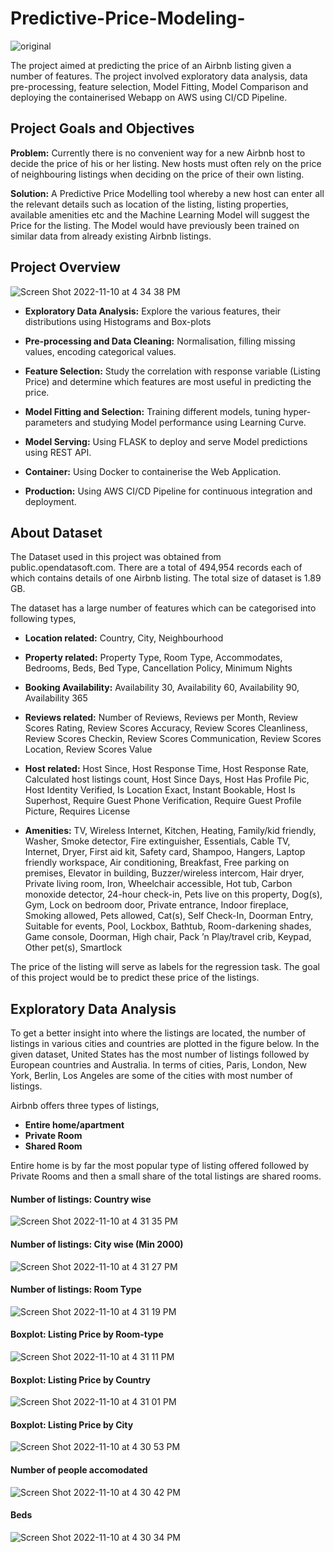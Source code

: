 # Predictive-Price-Modeling-

![original](https://user-images.githubusercontent.com/68578215/201235157-2e980b39-c5f7-4a0c-9872-2cc998e6a0dc.jpeg)

The project aimed at predicting the price of an Airbnb listing given a number of features. The project involved exploratory data analysis, data pre-processing, feature selection, Model Fitting, Model Comparison and deploying the containerised Webapp on AWS using CI/CD Pipeline.

## Project Goals and Objectives

**Problem:** Currently there is no convenient way for a new Airbnb host to decide the price of his or her listing. New hosts must often rely on the price of neighbouring listings when deciding on the price of their own listing.

**Solution:** A Predictive Price Modelling tool whereby a new host can enter all the relevant details such as location of the listing, listing properties, available amenities etc and the Machine Learning Model will suggest the Price for the listing. The Model would have previously been trained on similar data from already existing Airbnb listings.

## Project Overview


![Screen Shot 2022-11-10 at 4 34 38 PM](https://user-images.githubusercontent.com/68578215/201234869-dd14bc15-7617-4b10-ae90-edadea372144.png)


- **Exploratory Data Analysis:** Explore the various features, their distributions using Histograms and Box-plots

- **Pre-processing and Data Cleaning:** Normalisation, filling missing values, encoding categorical values.

- **Feature Selection:** Study the correlation with response variable (Listing Price) and determine which features are most useful in predicting the price.

- **Model Fitting and Selection:** Training different models, tuning hyper-parameters and studying Model performance using Learning Curve.

- **Model Serving:** Using FLASK to deploy and serve Model predictions using REST API.

- **Container:** Using Docker to containerise the Web Application.

- **Production:** Using AWS CI/CD Pipeline for continuous integration and deployment.

## About Dataset

The Dataset used in this project was obtained from public.opendatasoft.com. There are a total of 494,954 records each of which contains details of one Airbnb listing. The total size of dataset is 1.89 GB.

The dataset has a large number of features which can be categorised into following types,

- **Location related:** Country, City, Neighbourhood

- **Property related:** Property Type, Room Type, Accommodates, Bedrooms, Beds, Bed Type, Cancellation Policy, Minimum Nights
 
- **Booking Availability:** Availability 30, Availability 60, Availability 90, Availability 365

- **Reviews related:** Number of Reviews, Reviews per Month, Review Scores Rating, Review Scores Accuracy, Review Scores Cleanliness, Review Scores Checkin, Review Scores Communication, Review Scores Location, Review Scores Value

- **Host related:** Host Since, Host Response Time, Host Response Rate, Calculated host listings count, Host Since Days, Host Has Profile Pic, Host Identity Verified, Is Location Exact, Instant Bookable, Host Is Superhost, Require Guest Phone Verification, Require Guest Profile Picture, Requires License

- **Amenities:** TV, Wireless Internet, Kitchen, Heating, Family/kid friendly, Washer, Smoke detector, Fire extinguisher, Essentials, Cable TV, Internet, Dryer, First aid kit, Safety card, Shampoo, Hangers, Laptop friendly workspace, Air conditioning, Breakfast, Free parking on premises, Elevator in building, Buzzer/wireless intercom, Hair dryer, Private living room, Iron, Wheelchair accessible, Hot tub, Carbon monoxide detector, 24-hour check-in, Pets live on this property, Dog(s), Gym, Lock on bedroom door, Private entrance, Indoor fireplace, Smoking allowed, Pets allowed, Cat(s), Self Check-In, Doorman Entry, Suitable for events, Pool, Lockbox, Bathtub, Room-darkening shades, Game console, Doorman, High chair, Pack ’n Play/travel crib, Keypad, Other pet(s), Smartlock

The price of the listing will serve as labels for the regression task. The goal of this project would be to predict these price of the listings.

## Exploratory Data Analysis

To get a better insight into where the listings are located, the number of listings in various cities and countries are plotted in the figure below. In the given dataset, United States has the most number of listings followed by European countries and Australia. In terms of cities, Paris, London, New York, Berlin, Los Angeles are some of the cities with most number of listings.

Airbnb offers three types of listings,

- **Entire home/apartment**
- **Private Room**
- **Shared Room**

Entire home is by far the most popular type of listing offered followed by Private Rooms and then a small share of the total listings are shared rooms.


#### Number of listings: Country wise

![Screen Shot 2022-11-10 at 4 31 35 PM](https://user-images.githubusercontent.com/68578215/201234545-01645b8c-5159-44ef-b748-c73d7ce37bb4.png)


#### Number of listings: City wise (Min 2000)

![Screen Shot 2022-11-10 at 4 31 27 PM](https://user-images.githubusercontent.com/68578215/201234547-465751ea-0d6a-4bd3-b0c7-c84d6056ef53.png)


#### Number of listings: Room Type

![Screen Shot 2022-11-10 at 4 31 19 PM](https://user-images.githubusercontent.com/68578215/201234549-776ea866-ac6f-46c9-a389-a70c635064d1.png)


#### Boxplot: Listing Price by Room-type

![Screen Shot 2022-11-10 at 4 31 11 PM](https://user-images.githubusercontent.com/68578215/201234551-83381dff-34fe-4e31-98a0-930e8c3616df.png)


#### Boxplot: Listing Price by Country

![Screen Shot 2022-11-10 at 4 31 01 PM](https://user-images.githubusercontent.com/68578215/201234553-cb5b8c35-f22c-4e8d-aae8-293def8b28a0.png)



#### Boxplot: Listing Price by City

![Screen Shot 2022-11-10 at 4 30 53 PM](https://user-images.githubusercontent.com/68578215/201234555-09b5ad0e-61a4-4798-b83b-ce4fe9ec99b6.png)


#### Number of people accomodated

![Screen Shot 2022-11-10 at 4 30 42 PM](https://user-images.githubusercontent.com/68578215/201234558-4fefe3d3-9864-4775-85da-121050816df9.png)


#### Beds

![Screen Shot 2022-11-10 at 4 30 34 PM](https://user-images.githubusercontent.com/68578215/201234560-31c3fd31-7b30-4786-a890-5a4e8b32d830.png)
